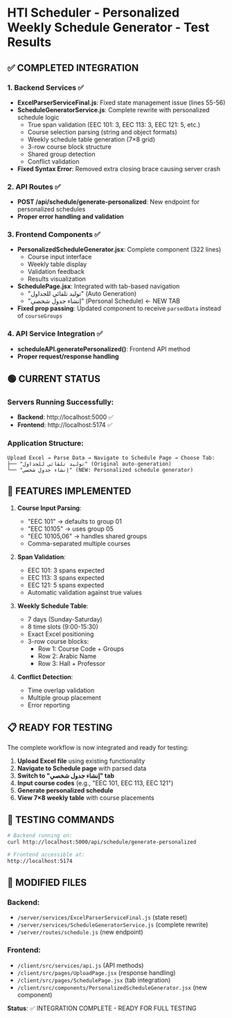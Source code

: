 # HTI Scheduler - Personalized Weekly Schedule Generator - Test Results

## ✅ COMPLETED INTEGRATION

### 1. Backend Services ✅
- **ExcelParserServiceFinal.js**: Fixed state management issue (lines 55-56)
- **ScheduleGeneratorService.js**: Complete rewrite with personalized schedule logic
  - True span validation (EEC 101: 3, EEC 113: 3, EEC 121: 5, etc.)
  - Course selection parsing (string and object formats)
  - Weekly schedule table generation (7×8 grid)
  - 3-row course block structure
  - Shared group detection
  - Conflict validation
- **Fixed Syntax Error**: Removed extra closing brace causing server crash

### 2. API Routes ✅
- **POST /api/schedule/generate-personalized**: New endpoint for personalized schedules
- **Proper error handling and validation**

### 3. Frontend Components ✅
- **PersonalizedScheduleGenerator.jsx**: Complete component (322 lines)
  - Course input interface
  - Weekly table display
  - Validation feedback
  - Results visualization
- **SchedulePage.jsx**: Integrated with tab-based navigation
  - "توليد تلقائي للجداول" (Auto Generation)
  - "إنشاء جدول شخصي" (Personal Schedule) ← NEW TAB
- **Fixed prop passing**: Updated component to receive `parsedData` instead of `courseGroups`

### 4. API Service Integration ✅
- **scheduleAPI.generatePersonalized()**: Frontend API method
- **Proper request/response handling**

## 🟢 CURRENT STATUS

### Servers Running Successfully:
- **Backend**: http://localhost:5000 ✅
- **Frontend**: http://localhost:5174 ✅

### Application Structure:
```
Upload Excel → Parse Data → Navigate to Schedule Page → Choose Tab:
├── "توليد تلقائي للجداول" (Original auto-generation)
└── "إنشاء جدول شخصي" (NEW: Personalized schedule generator)
```

## 🎯 FEATURES IMPLEMENTED

1. **Course Input Parsing**:
   - "EEC 101" → defaults to group 01
   - "EEC 10105" → uses group 05
   - "EEC 10105,06" → handles shared groups
   - Comma-separated multiple courses

2. **Span Validation**:
   - EEC 101: 3 spans expected
   - EEC 113: 3 spans expected
   - EEC 121: 5 spans expected
   - Automatic validation against true values

3. **Weekly Schedule Table**:
   - 7 days (Sunday-Saturday)
   - 8 time slots (9:00-15:30)
   - Exact Excel positioning
   - 3-row course blocks:
     - Row 1: Course Code + Groups
     - Row 2: Arabic Name
     - Row 3: Hall + Professor

4. **Conflict Detection**:
   - Time overlap validation
   - Multiple group placement
   - Error reporting

## 📋 READY FOR TESTING

The complete workflow is now integrated and ready for testing:

1. **Upload Excel file** using existing functionality
2. **Navigate to Schedule page** with parsed data
3. **Switch to "إنشاء جدول شخصي" tab**
4. **Input course codes** (e.g., "EEC 101, EEC 113, EEC 121")
5. **Generate personalized schedule**
6. **View 7×8 weekly table** with course placements

## 🔧 TESTING COMMANDS

```bash
# Backend running on:
curl http://localhost:5000/api/schedule/generate-personalized

# Frontend accessible at:
http://localhost:5174
```

## 📁 MODIFIED FILES

### Backend:
- `/server/services/ExcelParserServiceFinal.js` (state reset)
- `/server/services/ScheduleGeneratorService.js` (complete rewrite)
- `/server/routes/schedule.js` (new endpoint)

### Frontend:
- `/client/src/services/api.js` (API methods)
- `/client/src/pages/UploadPage.jsx` (response handling)
- `/client/src/pages/SchedulePage.jsx` (tab integration)
- `/client/src/components/PersonalizedScheduleGenerator.jsx` (new component)

**Status**: ✅ INTEGRATION COMPLETE - READY FOR FULL TESTING
